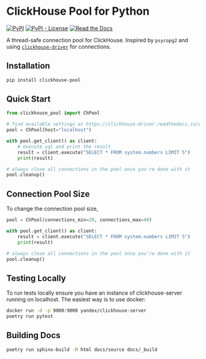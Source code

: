 # ClickHouse Pool for Python

[![PyPI](https://img.shields.io/pypi/v/clickhouse-pool?style=for-the-badge)](https://pypi.org/project/clickhouse-pool/)
[![PyPI - License](https://img.shields.io/pypi/l/clickhouse-pool?style=for-the-badge)](https://pypi.org/project/clickhouse-pool/)
[![Read the Docs](https://img.shields.io/readthedocs/clickhouse-pool?style=for-the-badge)](https://clickhouse-pool.readthedocs.io/en/latest/)

A thread-safe connection pool for ClickHouse. Inspired by `psycopg2` and using
[`clickhouse-driver`](https://github.com/mymarilyn/clickhouse-driver) for
connections.

## Installation

```sh
pip install clickhouse-pool
```

## Quick Start

```python
from clickhouse_pool import ChPool

# find available settings at https://clickhouse-driver.readthedocs.io/en/latest/api.html#clickhouse_driver.Client
pool = ChPool(host="localhost")

with pool.get_client() as client:
    # execute sql and print the result
    result = client.execute("SELECT * FROM system.numbers LIMIT 5")
    print(result)

# always close all connections in the pool once you're done with it
pool.cleanup()
```

## Connection Pool Size

To change the connection pool size,

```python
pool = ChPool(connections_min=20, connections_max=40)

with pool.get_client() as client:
    result = client.execute("SELECT * FROM system.numbers LIMIT 5")
    print(result)

# always close all connections in the pool once you're done with it
pool.cleanup()
```

## Testing Locally

To run tests locally ensure you have an instance of clickhouse-server running on
localhost. The easiest way is to use docker:

```sh
docker run -d -p 9000:9000 yandex/clickhouse-server
poetry run pytest
```

## Building Docs

```sh
poetry run sphinx-build -M html docs/source docs/_build
```
